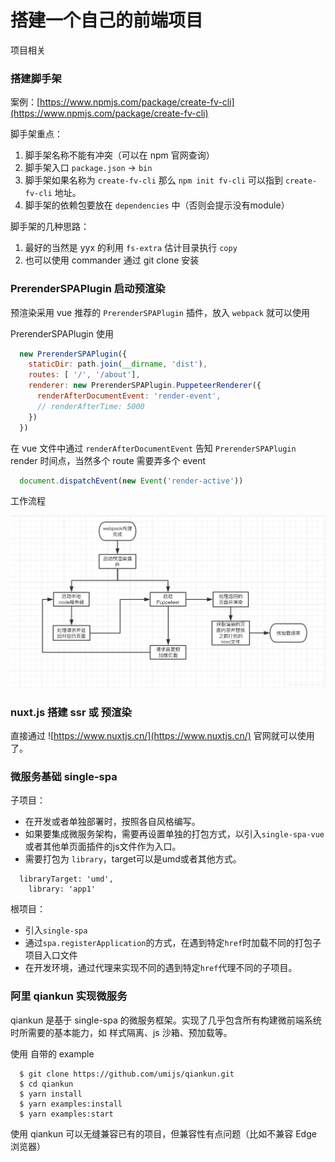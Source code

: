 # 搭建一个自己的前端项目

项目相关

### 搭建脚手架

案例：[https://www.npmjs.com/package/create-fv-cli](https://www.npmjs.com/package/create-fv-cli)

脚手架重点：

1. 脚手架名称不能有冲突（可以在 npm 官网查询）
2. 脚手架入口 `package.json` -> `bin`
3. 脚手架如果名称为 `create-fv-cli` 那么 `npm init fv-cli` 可以指到 `create-fv-cli` 地址。
4. 脚手架的依赖包要放在 `dependencies` 中（否则会提示没有module）

脚手架的几种思路：

1. 最好的当然是 yyx 的利用 `fs-extra` 估计目录执行 `copy`
2. 也可以使用 commander 通过 git clone 安装


### PrerenderSPAPlugin 启动预渲染

预渲染采用 vue 推荐的 `PrerenderSPAPlugin` 插件，放入 `webpack` 就可以使用

PrerenderSPAPlugin 使用

```js
  new PrerenderSPAPlugin({
    staticDir: path.join(__dirname, 'dist'),
    routes: [ '/', '/about'],
    renderer: new PrerenderSPAPlugin.PuppeteerRenderer({
      renderAfterDocumentEvent: 'render-event',
      // renderAfterTime: 5000
    })
  })
```

在 vue 文件中通过 `renderAfterDocumentEvent` 告知 `PrerenderSPAPlugin` render 时间点，当然多个 route 需要弄多个 event

```js
  document.dispatchEvent(new Event('render-active'))
```

工作流程

![prerender](/md/img/vue/prerender.png)


### nuxt.js 搭建 ssr 或 预渲染

直接通过 ![https://www.nuxtjs.cn/](https://www.nuxtjs.cn/) 官网就可以使用了。


###  微服务基础 single-spa

子项目：
* 在开发或者单独部署时，按照各自风格编写。
* 如果要集成微服务架构，需要再设置单独的打包方式，以引入`single-spa-vue`或者其他单页面插件的js文件作为入口。
* 需要打包为 `library`，target可以是umd或者其他方式。
```
  libraryTarget: 'umd',
	library: 'app1'
```

根项目：
* 引入`single-spa`
* 通过`spa.registerApplication`的方式，在遇到特定`href`时加载不同的打包子项目入口文件
* 在开发环境，通过代理来实现不同的遇到特定`href`代理不同的子项目。


### 阿里 qiankun 实现微服务

qiankun 是基于 single-spa 的微服务框架。实现了几乎包含所有构建微前端系统时所需要的基本能力，如 样式隔离、js 沙箱、预加载等。

使用 自带的 example

```
  $ git clone https://github.com/umijs/qiankun.git
  $ cd qiankun
  $ yarn install
  $ yarn examples:install
  $ yarn examples:start
```

使用 qiankun 可以无缝兼容已有的项目，但兼容性有点问题（比如不兼容 Edge 浏览器）

